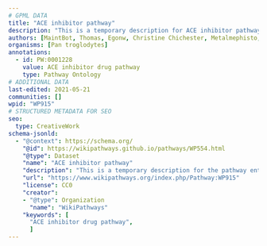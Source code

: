 ```yaml
---
# GPML DATA
title: "ACE inhibitor pathway"
description: "This is a temporary description for ACE inhibitor pathway"
authors: [MaintBot, Thomas, Egonw, Christine Chichester, Metalmephisto, Eweitz]
organisms: [Pan troglodytes]
annotations:
  - id: PW:0001228
    value: ACE inhibitor drug pathway
    type: Pathway Ontology
# ADDITIONAL DATA
last-edited: 2021-05-21
communities: []
wpid: "WP915"
# STRUCTURED METADATA FOR SEO
seo:
  type: CreativeWork
schema-jsonld:
  - "@context": https://schema.org/
    "@id": https://wikipathways.github.io/pathways/WP554.html
    "@type": Dataset
    "name": "ACE inhibitor pathway"
    "description": "This is a temporary description for the pathway entitled: ACE inhibitor pathway"
    "url": "https://www.wikipathways.org/index.php/Pathway:WP915"
    "license": CC0
    "creator":
    - "@type": Organization
      "name": "WikiPathways"
    "keywords": [
      "ACE inhibitor drug pathway",
      ]
---
```

